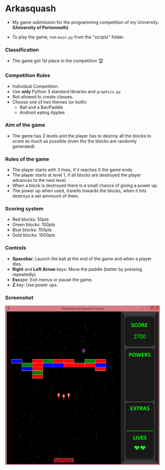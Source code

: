 # Arkasquash
- My game submission for the programming competition of my University. **(University of Portsmouth)**

- To play the game, run `main.py` from the "*scripts*" folder.

### Classification
- The game got 1st place in the competition 🏆

### Competition Rules
- Individual Competition.
- Use **only** Python 3 standard libraries and `graphics.py`
- Not allowed to create classes.
- Choose one of two themes (or both):
  - Ball and a Bar/Paddle
  - Android eating Apples

### Aim of the game
- The game has 3 levels and the player has to destroy all the blocks to score as much as possible (even tho the blocks are randomly generated)

### Rules of the game
- The player starts with 3 lives, if it reaches 0 the game ends.
- The player starts at level 1, if all blocks are destroyed the player advances to the next level.
- When a block is destroyed there is a small chance of giving a power up.
- The power up when used, travells towards the blocks, when it hits destroys a set ammount of them.

### Scoring system
- Red blocks: 50pts
- Green blocks: 100pts
- Blue blocks: 150pts
- Gold blocks: 1000pts

### Controls
- **Spacebar**: Launch the ball at the end of the game and when a player dies.
- **Right** and **Left Arrow** keys: Move the paddle (better by pressing repeatedly).
- **Esc**ape: Exit menus or pause the game.
- **Z** key: Use power ups.

### Screenshot
![Alt text](resources/Screenshot.png?raw=true "Arkasquash")
